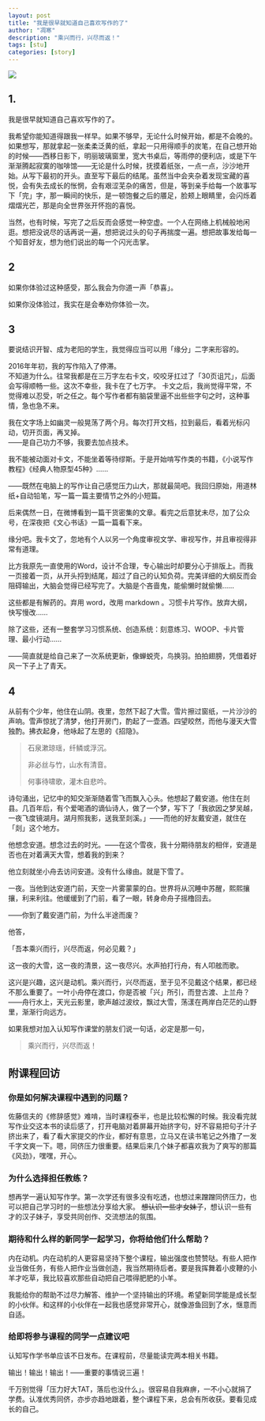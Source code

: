 ```yaml
---
layout: post
title: "我是很早就知道自己喜欢写作的了"
author: "凋寒"
description: "乘兴而行，兴尽而返！"
tags: [stu]
categories: [story]
---
```



![](https://mmbiz.qlogo.cn/mmbiz_jpg/ice5enJHe2TjDQcuy97KVQIPY8PuCUicDQu4xPTtCvTzIxZibjDs0dQUcY2nP2uHTsOdEpqziaAV8bQI0laxwTIQ3w/0?wx_fmt=jpeg)

## 1.

我是很早就知道自己喜欢写作的了。

我希望你能知道得跟我一样早。如果不够早，无论什么时候开始，都是不会晚的。如果想写，那就拿起一张柔柔泛黄的纸，拿起一只用得顺手的炭笔，在自己想开始的时候——西移日影下，明丽玻璃窗里，宽大书桌后，等雨停的便利店，或是下午渐渐腾起寂寞的咖啡馆——无论是什么时候，抚摸着纸张，一点一点，沙沙地开始。从写下最初的开头。直至写下最后的结尾。虽然当中会夹杂着发现宝藏的喜悦，会有失去成长的怅惘，会有艰涩芜杂的痛苦，但是，等到亲手给每一个故事写下「完」字，那一瞬间的快乐，是一顿饱餐之后的餍足，脸颊上眼睛里，会闪烁着熠熠光芒，那是向全世界张开怀抱的喜悦。

当然，也有时候，写完了之后反而会感觉一种空虚。一个人在网络上机械般地闲逛。想把没说尽的话再说一遍，想把说过头的句子再揣度一遍。想把故事发给每一个知音好友，想为他们说出的每一个闪光击掌。



## 2

如果你体验过这种感受，那么我会为你道一声「恭喜」。

如果你没体验过，我实在是会奉劝你体验一次。



## 3

要说结识开智、成为老阳的学生，我觉得应当可以用「缘分」二字来形容的。

2016年年初，我的写作陷入了停滞。  
不知道为什么。往常我都是在三万字左右卡文，咬咬牙扛过了「30页诅咒」，后面会写得顺畅一些。这次不幸些，我卡在了七万字。 卡文之后，我尚觉得平常，不觉得难以忍受，听之任之。每个写作者都有脑袋里逼不出些些字句之时，这种事情，急也急不来。

我在文字场上如幽灵一般晃荡了两个月。每次打开文档，拉到最后，看着光标闪动，切开页面，再叉掉。  
——是自己功力不够，我要去加点技术。

我不能被动面对卡文，不能坐着等待缪斯。于是开始啃写作类的书籍，《小说写作教程》《经典人物原型45种》……

——既然在电脑上的写作让自己感觉压力山大，那就最简吧。我回归原始，用道林纸+自动铅笔，写一篇一篇主要情节之外的小短篇。

后来偶然一日，在微博看到一篇干货密集的文章。看完之后意犹未尽，加了公众号，在深夜把《文心书话》一篇一篇看下来。

缘分吧。我卡文了，忽地有个人以另一个角度审视文学、审视写作，并且审视得非常有道理。

比方我原先一直使用的Word，设计不合理，专心输出时却要分心于排版上。而我一页接着一页，从开头捋到结尾，超过了自己的认知负荷。完美详细的大纲反而会阻碍输出，大脑会觉得已经写完了。大脑是个吝啬鬼，能偷懒时就偷懒……

这些都是有解药的。弃用 word，改用 markdown 。习惯卡片写作。放弃大纲，快写慢改……

除了这些，还有一整套学习习惯系统、创造系统：刻意练习、WOOP、卡片管理、最小行动……

——简直就是给自己来了一次系统更新，像蝉蜕壳，鸟换羽。拍拍翅膀，凭借着好风一下子上了青天。



## 4



从前有个少年，他住在山阴。夜里，忽然下起了大雪。雪片擦过窗纸，一片沙沙的声响。雪声惊扰了清梦，他打开房门，酌起了一壶酒。四望皎然，而他与漫天大雪独酌。拂衣起身，他咏起了左思的《招隐》。



> 石泉漱琼瑶，纤鳞或浮沉。
>
> 非必丝与竹，山水有清音。
>
> 何事待啸歌，灌木自悲吟。



诗句涌出，记忆中的知交渐渐随着雪飞而飘入心头。他想起了戴安道。他住在剡县。几百年后，有个爱喝酒的谪仙诗人，做了一个梦，写下了「我欲因之梦吴越，一夜飞度镜湖月。湖月照我影，送我至剡溪。」——而他的好友戴安道，就住在「剡」这个地方。



他想念安道。想念过去的时光。——在这个雪夜，我十分期待朋友的相伴，安道是否也在对着满天大雪，想着我的到来？

他立刻就坐小舟去访问安道。没有什么缘由。就是下雪了。

一夜。当他到达安道门前，天空一片雾蒙蒙的白。世界将从沉睡中苏醒，熙熙攘攘，利来利往。他缓缓到了门前，看了一眼，转身命舟子摇橹回去。

——你到了戴安道门前，为什么半途而废？

他答，

「吾本乘兴而行，兴尽而返，何必见戴？」

这一夜的大雪，这一夜的清景，这一夜尽兴。水声拍打行舟，有人叩舷而歌。



这兴是兴趣，这兴是动机。乘兴而行，兴尽而返，至于见不见戴这个结果，都已经不那么重要了。一叶小舟停在渡口，你是否被「兴」所引，而登古渡、上兰舟？——舟行水上，天光云影里，歌声越过波纹，飘过大雪，荡漾在两岸白茫茫的山野里，渐渐行向远方。



如果我想对加入认知写作课堂的朋友们说一句话，必定是那一句，

> 乘兴而行，兴尽而返！



## 附课程回访



### 你是如何解决课程中遇到的问题？

佐藤信夫的《修辞感觉》难啃，当时课程泰半，也是比较松懈的时候。我没看完就写作业交这本书的读后感了，打开电脑对着屏幕开始挤字句，好不容易把句子汁子挤出来了，看了看大家提交的作业，都好有意思，立马又在读书笔记之外撸了一发千字文爽一下。嗯，同侪压力很重要。结果后来几个妹子都喜欢我为了爽写的那篇《风劲》，嘿嘿，开心。

### 为什么选择担任教练？

想再学一遍认知写作学。第一次学还有很多没有吃透，也想过来蹭蹭同侪压力，也可以把自己学习时的一些想法分享给大家。 ~~想认识一些才女妹子~~，想认识一些有才的汉子妹子，享受共同创作、交流想法的氛围。

### 期待和什么样的新同学一起学习，你将给他们什么帮助？

内在动机。内在动机的人更容易坚持下整个课程，输出强度也赞赞哒。有些人把作业当做任务，有些人把作业当做创造，我当然期待后者。要是我挥舞着小皮鞭的小羊才吃草，我比较喜欢那些自动把自己喂得肥肥的小羊。

我能给你的帮助不过尽力解答、维护一个坚持输出的环境。希望新同学能是成长型的小伙伴。和这样的小伙伴在一起我也感觉非常开心，就像游鱼回到了水，惬意而自适。

### 给即将参与课程的同学一点建议吧

认知写作学书单应该不日发布。在课程前，尽量能读完两本相关书籍。

输出！输出！输出！——重要的事情说三遍！

千万别觉得「压力好大TAT，落后也没什么」。很容易自我麻痹，一不小心就捐了学费。认准优秀同侪，亦步亦趋地跟着，整个课程下来，总会有所收获。要看见成长的自己。


